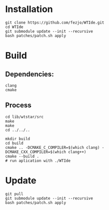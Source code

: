# Installation

```
git clone https://github.com/fezjo/WTIde.git
cd WTIde
git submodule update --init --recursive
bash patches/patch.sh apply
```


# Build

## Dependencies:
```
clang
cmake
```

## Process

```
cd lib/wtstar/src
make
make
cd ../../..

mkdir build
cd build
cmake .. -DCMAKE_C_COMPILER=$(which clang) -DCMAKE_CXX_COMPILER=$(which clang++)
cmake --build .
# run aplication with ./WTIde
```

# Update

```
git pull
git submodule update --init --recursive
bash patches/patch.sh apply
```

